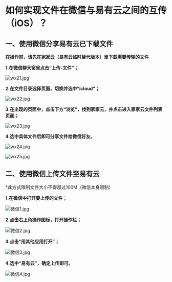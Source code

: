 # 如何实现文件在微信与易有云之间的互传（iOS）？

## 一、使用微信分享易有云已下载文件
**在操作前，请先在家家云（易有云临时替代版本）里下载需要传输的文件**

**1.在微信聊天窗里点击“上传-文件”；**

![wx21.jpg](./WeChat/wx2-1.jpg)

**2.在文件目录选择页面，切换并选中“icloud”；**

![wx22.jpg](./WeChat/wx2-2.jpg)

**3.在出现的页面中，点击下方“浏览”，找到家家云，并点击进入家家云文件列表页面；**

![wx23.jpg](./WeChat/wx2-3.jpg)

**4.选中具体文件后即可分享文件给微信好友。**

![wx24.jpg](./WeChat/wx2-4.jpg)

![wx25.jpg](./WeChat/wx2-5.jpg)


## 二、使用微信上传文件至易有云

*此方式限制文件大小不得超过100M（微信本身限制）

**1.在微信中打开要上传的文件；**

![微信1.jpg](./WeChat/%E5%BE%AE%E4%BF%A11.jpg)

**2.点击右上角操作图标，打开操作栏；**

![微信2.jpg](./WeChat/%E5%BE%AE%E4%BF%A12.jpg)

**3.点击“用其他应用打开”；**

![微信3.jpg](./WeChat/%E5%BE%AE%E4%BF%A13.jpg)

**4.选中“易有云”，确定上传即可。**

![微信4.jpg](./WeChat/%E5%BE%AE%E4%BF%A14.jpg)